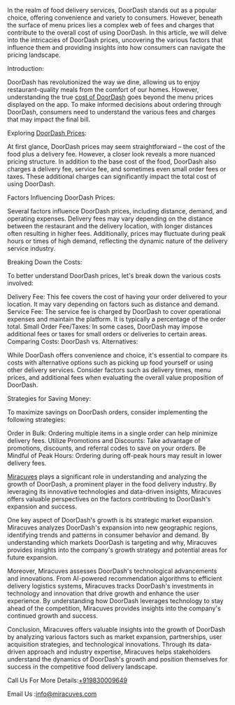 In the realm of food delivery services, DoorDash stands out as a popular choice, offering convenience and variety to consumers. However, beneath the surface of menu prices lies a complex web of fees and charges that contribute to the overall cost of using DoorDash. In this article, we will delve into the intricacies of DoorDash prices, uncovering the various factors that influence them and providing insights into how consumers can navigate the pricing landscape.

Introduction:

DoorDash has revolutionized the way we dine, allowing us to enjoy restaurant-quality meals from the comfort of our homes. However, understanding the true <a href="https://miracuves.com/product/doordash-clone/">cost of DoorDash</a> goes beyond the menu prices displayed on the app. To make informed decisions about ordering through DoorDash, consumers need to understand the various fees and charges that may impact the final bill.

Exploring <a href="https://miracuves.com/product/doordash-clone/">DoorDash Prices</a>:

At first glance, DoorDash prices may seem straightforward – the cost of the food plus a delivery fee. However, a closer look reveals a more nuanced pricing structure. In addition to the base cost of the food, DoorDash also charges a delivery fee, service fee, and sometimes even small order fees or taxes. These additional charges can significantly impact the total cost of using DoorDash.

Factors Influencing DoorDash Prices:

Several factors influence DoorDash prices, including distance, demand, and operating expenses. Delivery fees may vary depending on the distance between the restaurant and the delivery location, with longer distances often resulting in higher fees. Additionally, prices may fluctuate during peak hours or times of high demand, reflecting the dynamic nature of the delivery service industry.

Breaking Down the Costs:

To better understand DoorDash prices, let's break down the various costs involved:

Delivery Fee: This fee covers the cost of having your order delivered to your location. It may vary depending on factors such as distance and demand.
Service Fee: The service fee is charged by DoorDash to cover operational expenses and maintain the platform. It is typically a percentage of the order total.
Small Order Fee/Taxes: In some cases, DoorDash may impose additional fees or taxes for small orders or deliveries to certain areas.
Comparing Costs: DoorDash vs. Alternatives:

While DoorDash offers convenience and choice, it's essential to compare its costs with alternative options such as picking up food yourself or using other delivery services. Consider factors such as delivery times, menu prices, and additional fees when evaluating the overall value proposition of DoorDash.

Strategies for Saving Money:

To maximize savings on DoorDash orders, consider implementing the following strategies:

Order in Bulk: Ordering multiple items in a single order can help minimize delivery fees.
Utilize Promotions and Discounts: Take advantage of promotions, discounts, and referral codes to save on your orders.
Be Mindful of Peak Hours: Ordering during off-peak hours may result in lower delivery fees.

<a href="https://miracuves.com/service/">Miracuves</a> plays a significant role in understanding and analyzing the growth of DoorDash, a prominent player in the food delivery industry. By leveraging its innovative technologies and data-driven insights, Miracuves offers valuable perspectives on the factors contributing to DoorDash's expansion and success.

One key aspect of DoorDash's growth is its strategic market expansion. Miracuves analyzes DoorDash's expansion into new geographic regions, identifying trends and patterns in consumer behavior and demand. By understanding which markets DoorDash is targeting and why, Miracuves provides insights into the company's growth strategy and potential areas for future expansion.

Moreover, Miracuves assesses DoorDash's technological advancements and innovations. From AI-powered recommendation algorithms to efficient delivery logistics systems, Miracuves tracks DoorDash's investments in technology and innovation that drive growth and enhance the user experience. By understanding how DoorDash leverages technology to stay ahead of the competition, Miracuves provides insights into the company's continued growth and success.

 Conclusion, Miracuves offers valuable insights into the growth of DoorDash by analyzing various factors such as market expansion, partnerships, user acquisition strategies, and technological innovations. Through its data-driven approach and industry expertise, Miracuves helps stakeholders understand the dynamics of DoorDash's growth and position themselves for success in the competitive food delivery landscape.


Call Us For More Details:<a href="https://miracuves.com/">+919830009649</a>


Email Us :info@miracuves.com

